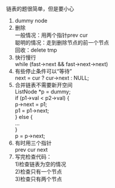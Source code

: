 链表的题很简单，但是要小心

1. dummy node <br>
2. 删除 <br>
  一般情况：用两个指针prev cur <br>
  聪明的情况：走到删除节点的前一个节点 <br>
  回收：delete tmp <br>
3. 快行慢行 <br>
  while (fast->next && fast->next->next) <br>
4. 有些停止条件可以“等待” <br>
  next = cur ? cur->next : NULL; <br>
5. 合并链表不需要新开空间 <br>
  ListNode *p = dummy; <br>
  if (p1->val < p2->val) { <br>
    p->next = p1; <br>
    p1 = p1->next; <br>
  } else { <br>
    ... <br>
  } <br>
  p = p->next; <br>
6. 有时用三个指针 <br>
  prev cur next <br>
7. 写完检查代码： <br>
  1)检查链表为空的情况 <br>
  2)检查只有一个节点 <br>
  3)检查只有两个节点 <br>
